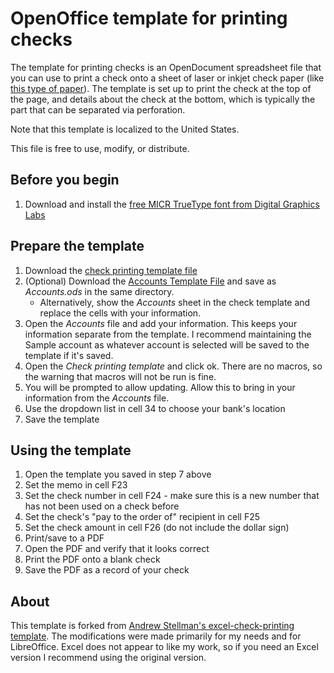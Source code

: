 # OpenOffice template for printing checks

The template for printing checks is an OpenDocument spreadsheet file that you can use to print a check onto a sheet of laser or inkjet check paper (like [this type of paper](http://www.amazon.com/gp/product/B00L3NC8A8)). 
The template is set up to print the check at the top of the page, and details about the check at the bottom, which is typically the part that can be separated via perforation.

Note that this template is localized to the United States.

This file is free to use, modify, or distribute.

Before you begin
----------------
1. Download and install the [free MICR TrueType font from Digital Graphics Labs](https://github.com/andrewstellman/excel-check-printing/blob/master/digital-graphics-labs_micr-encoding.zip?raw=true)

Prepare the template
--------------------
1. Download the [check printing template file](https://github.com/WorksOnMyBox/excel-check-printing/blob/master/Check%20printing%20template.ods)
2. (Optional) Download the [Accounts Template File](https://github.com/WorksOnMyBox/excel-check-printing/blob/master/Accounts%20-%20template.ods) and save as *Accounts.ods* in the same directory.
	- Alternatively, show the *Accounts* sheet in the check template and replace the cells with your information.
3. Open the *Accounts* file and add your information. This keeps your information separate from the template. I recommend maintaining the Sample account as whatever account is selected will be saved to the template if it's saved.
4. Open the *Check printing template* and click ok.  There are no macros, so the warning that macros will not be run is fine. 
5. You will be prompted to allow updating. Allow this to bring in your information from the *Accounts* file.
6. Use the dropdown list in cell 34 to choose your bank's location
7. Save the template

Using the template
------------------
1. Open the template you saved in step 7 above
2. Set the memo in cell F23
3. Set the check number in cell F24 - make sure this is a new number that has not been used on a check before
4. Set the check's "pay to the order of" recipient in cell F25
5. Set the check amount in cell F26 (do not include the dollar sign)
6. Print/save to a PDF
7. Open the PDF and verify that it looks correct
8. Print the PDF onto a blank check
9. Save the PDF as a record of your check

About
-----
This template is forked from [Andrew Stellman's excel-check-printing template](https://github.com/andrewstellman/excel-check-printing).
The modifications were made primarily for my needs and for LibreOffice. Excel does not appear to like my work, so if you need an Excel version I recommend using the original version.